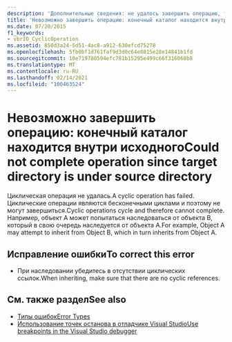 ```yaml
---
description: 'Дополнительные сведения: не удалось завершить операцию, так как целевой каталог находится в исходном каталоге'
title: 'Невозможно завершить операцию: конечный каталог находится внутри исходного'
ms.date: 07/20/2015
f1_keywords:
- vbrIO_CyclicOperation
ms.assetid: 850d3a24-5d51-4ac8-a912-630efcd75278
ms.openlocfilehash: 5fb0bf1d761faf9d3d0c64e8815e28e14841b1fd
ms.sourcegitcommit: 10e719780594efc781b15295e499c66f316068b8
ms.translationtype: MT
ms.contentlocale: ru-RU
ms.lasthandoff: 02/14/2021
ms.locfileid: "100463524"
---
```

# <a name="could-not-complete-operation-since-target-directory-is-under-source-directory"></a><span data-ttu-id="3dfcf-103">Невозможно завершить операцию: конечный каталог находится внутри исходного</span><span class="sxs-lookup"><span data-stu-id="3dfcf-103">Could not complete operation since target directory is under source directory</span></span>

<span data-ttu-id="3dfcf-104">Циклическая операция не удалась.</span><span class="sxs-lookup"><span data-stu-id="3dfcf-104">A cyclic operation has failed.</span></span> <span data-ttu-id="3dfcf-105">Циклические операции являются бесконечными циклами и поэтому не могут завершиться.</span><span class="sxs-lookup"><span data-stu-id="3dfcf-105">Cyclic operations cycle and therefore cannot complete.</span></span> <span data-ttu-id="3dfcf-106">Например, объект A может попытаться наследоваться от объекта B, который в свою очередь наследуется от объекта A.</span><span class="sxs-lookup"><span data-stu-id="3dfcf-106">For example, Object A may attempt to inherit from Object B, which in turn inherits from Object A.</span></span>  
  
## <a name="to-correct-this-error"></a><span data-ttu-id="3dfcf-107">Исправление ошибки</span><span class="sxs-lookup"><span data-stu-id="3dfcf-107">To correct this error</span></span>  
  
- <span data-ttu-id="3dfcf-108">При наследовании убедитесь в отсутствии циклических ссылок.</span><span class="sxs-lookup"><span data-stu-id="3dfcf-108">When inheriting, make sure that there are no cyclic references.</span></span>  
  
## <a name="see-also"></a><span data-ttu-id="3dfcf-109">См. также раздел</span><span class="sxs-lookup"><span data-stu-id="3dfcf-109">See also</span></span>

- [<span data-ttu-id="3dfcf-110">Типы ошибок</span><span class="sxs-lookup"><span data-stu-id="3dfcf-110">Error Types</span></span>](../programming-guide/language-features/error-types.md)
- [<span data-ttu-id="3dfcf-111">Использование точек останова в отладчике Visual Studio</span><span class="sxs-lookup"><span data-stu-id="3dfcf-111">Use breakpoints in the Visual Studio debugger</span></span>](/visualstudio/debugger/using-breakpoints)
